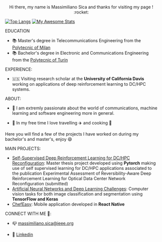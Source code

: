  <p align = 'center' > Hi there,  my name is Massimiliano Sica and thanks for visiting my page ! :rocket: </p>
 
 [![Top Langs](https://github-readme-stats-git-masterrstaa-rickstaa.vercel.app/api/top-langs/?username=MasSica)](https://github.com/MasSica/github-readme-stats)
[![My Awesome Stats](https://awesome-github-stats.azurewebsites.net/user-stats/MasSica)](https://git.io/awesome-stats-card)

 

EDUCATION
- :books: Master's degree in Telecommunications Engineering from the [Polytecnic of Milan](https://www.polimi.it/en/) 
- :books: Bachelor's degree in Electronic and Communications Engineering from the [Polytecnic of Turin](https://www.polito.it/index.php?lang=en)

EXPERIENCE:
- 🇺🇸 Visiting research scholar at the **University of California Davis** working on applications of deep reinforcement learning to DC/HPC systems.

ABOUT:
- 💬 I am extremly passionate about the world of communications, machine learning and software engineering more in general. 

- 💬 In my free time I love travelling ✈️ and cooking 🍝

Here you will find a few of the projects I have worked on during my bachelor's and master's, enjoy :smile:

MAIN PROJECTS:

- [Self-Supervised Deep Reinforcement Learning for DC/HPC Reconfiguration](https://github.com/ngncsgit/hpc_testbed/tree/main/Massimiliano/RA-DRL): Master thesis project developed using **Pytorch** making use of self supervised learning for DC/HPC applications associated to the publication Experimental Assessment of Reversibility-Aware Deep Reinforcement Learning for Optical Data Center Network Reconfiguration (submitted)
- [Artificial Neural Networks and Deep Learning Challenges](https://github.com/MasSica/Artificial-Neural-Networks-And-Deep-Learning): Computer vision tasks for both image classification and segmentation using **TensorFlow and Keras**
- [ChefEasy](https://github.com/MasSica/ChefEasyMobileApp): Mobile application developed in **React Native** 




CONNECT WITH ME 🤝: 

- 📪 massimiliano.sica@ieee.org

- :office: [Linkedin](https://www.linkedin.com/in/massimiliano-sica/)
 



